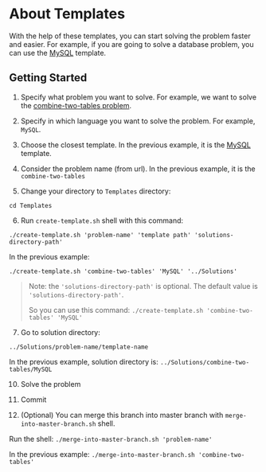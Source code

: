 # About Templates

With the help of these templates, you can start solving the problem faster and easier.
For example, if you are going to solve a database problem, you can use the [MySQL](MySQL) template.

## Getting Started

1. Specify what problem you want to solve. For example, we want to solve the [combine-two-tables problem](https://leetcode.com/problems/combine-two-tables).

2. Specify in which language you want to solve the problem. For example, `MySQL`.

3. Choose the closest template. In the previous example, it is the [MySQL](MySQL) template.

4. Consider the problem name (from url). In the previous example, it is the `combine-two-tables`

5. Change your directory to `Templates` directory:

`cd Templates`

6. Run `create-template.sh` shell with this command:

`./create-template.sh 'problem-name' 'template path' 'solutions-directory-path'`

In the previous example:

`./create-template.sh 'combine-two-tables' 'MySQL' '../Solutions'`

> Note: the `'solutions-directory-path'` is optional. The default value is `'solutions-directory-path'`.
> 
> So you can use this command:
> `./create-template.sh 'combine-two-tables' 'MySQL'`

7. Go to solution directory:

`../Solutions/problem-name/template-name`

In the previous example, solution directory is: `../Solutions/combine-two-tables/MySQL`

10. Solve the problem

11. Commit

12. (Optional) You can merge this branch into master branch with `merge-into-master-branch.sh` shell.

Run the shell:
`./merge-into-master-branch.sh 'problem-name'`

In the previous example:
`./merge-into-master-branch.sh 'combine-two-tables'`